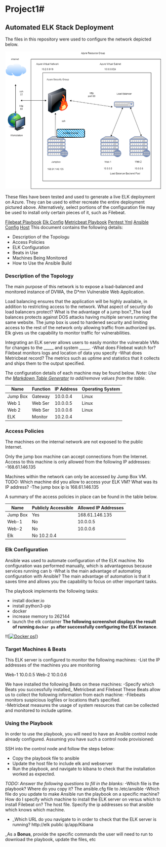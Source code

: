 # Project1# 

## Automated ELK Stack Deployment


The files in this repository were used to configure the network depicted below.

[![Cloud Diagram](https://github.com/monib757/Project1/blob/main/Diagrams/Azure%20Virtual%20Network.jpeg "Cloud Diagram")](https://github.com/monib757/Project1/blob/main/Diagrams/Azure%20Virtual%20Network.jpeg "Cloud Diagram")



These files have been tested and used to generate a live ELK deployment on Azure. They can be used to either recreate the entire deployment pictured above. Alternatively, select portions of the configuration file may be used to install only certain pieces of it, such as Filebeat.

  
[Filebeat Playbook](httphttps://github.com/monib757/Project1/blob/main/Ansible/Filebeat-playbook.yml:// "Filebeat Playbook")
[Elk Config](htthttps://github.com/monib757/Project1/blob/main/Ansible/Elk_config.ymlp:// "Elk Config")
[Metricbeat Playbook](https://github.com/monib757/Project1/blob/main/Ansible/Metricbeat-playbook.ymlhttp:// "Metricbeat Playbook")
[Pentest Yml](htthttps://github.com/monib757/Project1/blob/main/Ansible/Pentest.ymlp:// "Pentest Yml")
[Ansible Config](httphttps://github.com/monib757/Project1/blob/main/Ansible/ansible.cfg:// "Ansible Config")
[Host](hthttps://github.com/monib757/Project1/blob/main/Ansible/hoststp:// "Host")
This document contains the following details:
- Description of the Topologu
- Access Policies
- ELK Configuration
- Beats in Use
- Machines Being Monitored
- How to Use the Ansible Build


### Description of the Topology

The main purpose of this network is to expose a load-balanced and monitored instance of DVWA, the D*mn Vulnerable Web Application.

Load balancing ensures that the application will be highly available, in addition to restricting access to the network.
What aspect of security do load balancers protect? What is the advantage of a jump box?_The load balances protects against DOS attacks having multiple servers running the same website.  The jump box is used to hardened security and limiting access to the rest of the network only allowing traffic from authorized ips. Elk gives us the capability to monitor traffic for vulnerabilities.

Integrating an ELK server allows users to easily monitor the vulnerable VMs for changes to the _____ and system _____.
-What does Filebeat watch for? 
Filebeat monitors logs and location of data you specify
-What does Metricbeat record?
The metrics such as uptime and statistics that it collects and ships them to the output specified.

The configuration details of each machine may be found below.
_Note: Use the [Markdown Table Generator](http://www.tablesgenerator.com/markdown_tables) to add/remove values from the table_.

| Name     | Function | IP Address | Operating System |
|----------|----------|------------|------------------|
| Jump Box | Gateway  | 10.0.0.4   | Linux            |
| Web 1    | Web Ser  | 10.0.0.5   | Linux            |
| Web 2    | Web Ser  | 10.0.0.6   | Linux            |
| ELK      | Monitor  | 10.2.0.4   |                  |

### Access Policies

The machines on the internal network are not exposed to the public Internet. 

Only the jump box machine can accept connections from the Internet. Access to this machine is only allowed from the following IP addresses: 
-168.61.146.135

Machines within the network can only be accessed by Jump Box VM.
TODO: Which machine did you allow to access your ELK VM? What was its IP address?
-The jump box ip is 168.61.146.135

A summary of the access policies in place can be found in the table below.

| Name     | Publicly Accessible | Allowed IP Addresses |
|----------|---------------------|----------------------|
| Jump Box | Yes                 | 168.61.146.135       |
| Web-1    | No                  | 10.0.0.5             |
| Web-2    | No                  | 10.0.0.6             |
  Elk      | No                    10.2.0.4
  
### Elk Configuration

Ansible was used to automate configuration of the ELK machine. No configuration was performed manually, which is advantageous because services running can b
-What is the main advantage of automating configuration with Ansible? The main advantage of automation is that it saves time and allows you the capability to focus on other important tasks.

The playbook implements the following tasks:

- install docker.io
- install python3-pip
- docker
- increase memory to 262144
- launch the elk container
**The following screenshot displays the result of running `docker ps` after successfully configuring the ELK instance**.

!![[![Docker ps](https://github.com/monib757/Project1/blob/main/Images/Elk%20docker%20ps.jpg "Docker ps")](hthttps://github.com/monib757/Project1/blob/main/Images/Elk%20docker%20ps.jpgtp:// "Docker ps")[)

### Target Machines & Beats
This ELK server is configured to monitor the following machines:
-List the IP addresses of the machines you are monitoring

Web-1 10.0.0.5 
Web-2 10.0.0.6

We have installed the following Beats on these machines:
-Specify which Beats you successfully installed_
Metricbeat and Filebeat
These Beats allow us to collect the following information from each machine:
-Filebeats monitors suspicious logfiles or locations that’s specified.  
-Metricbeat measures the usage of system resources that can be collected and monitored to include uptime.



### Using the Playbook
In order to use the playbook, you will need to have an Ansible control node already configured. Assuming you have such a control node provisioned: 

SSH into the control node and follow the steps below:
- Copy the playbook file to ansible
- Update the host file to include elk and webserver
- Run the playbook, and navigate to kibana to check that the installation worked as expected.

_TODO: Answer the following questions to fill in the blanks:_
-Which file is the playbook? Where do you copy it?
The ansible.cfg file to /etc/ansible
-Which file do you update to make Ansible run the playbook on a specific machine? How do I specify which machine to install the ELK server on versus which to install Filebeat on?
The host file. Specify the ip addresses so that ansible which knows which machine.

- _Which URL do you navigate to in order to check that the ELK server is running? http://elk public ip/app/Kibana

_As a **Bonus**, provide the specific commands the user will need to run to download the playbook, update the files, etc
